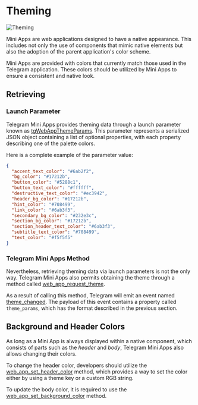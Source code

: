 # Theming

![Theming](/functionality/theming.png)

Mini Apps are web applications designed to have a native appearance. This includes not only the use
of components that mimic native elements but also the adoption of the parent application's color
scheme.

Mini Apps are provided with colors that currently match those used in the Telegram application.
These colors should be utilized by Mini Apps to ensure a consistent and native look.

## Retrieving

### Launch Parameter

Telegram Mini Apps provides theming data through a launch parameter known
as [tgWebAppThemeParams](launch-parameters.md#tgwebappthemeparams). This
parameter represents a serialized JSON object containing a list of optional properties, with each
property describing one of the palette colors.

Here is a complete example of the parameter value:

```json
{
  "accent_text_color": "#6ab2f2",
  "bg_color": "#17212b",
  "button_color": "#5288c1",
  "button_text_color": "#ffffff",
  "destructive_text_color": "#ec3942",
  "header_bg_color": "#17212b",
  "hint_color": "#708499",
  "link_color": "#6ab3f3",
  "secondary_bg_color": "#232e3c",
  "section_bg_color": "#17212b",
  "section_header_text_color": "#6ab3f3",
  "subtitle_text_color": "#708499",
  "text_color": "#f5f5f5"
}
```

### Telegram Mini Apps Method

Nevertheless, retrieving theming data via launch parameters is not the only way. Telegram Mini Apps
also permits obtaining the theme through a method
called [web_app_request_theme](methods.md#web-app-request-theme).

As a result of calling this method, Telegram will emit an event
named [theme_changed](events.md#theme-changed). The payload of this event
contains a property called `theme_params`, which has the format described in the previous section.

## Background and Header Colors

As long as a Mini App is always displayed within a native component, which consists of parts such
as the _header_ and _body_, Telegram Mini Apps also allows changing their colors.

To change the header color, developers should utilize
the [web_app_set_header_color](methods.md#web-app-set-header-color) method,
which provides a way to set the color either by using a theme key or a custom RGB string.

To update the body color, it is required to use
the [web_app_set_background_color](methods.md#web-app-set-background-color)
method.
